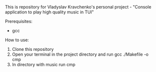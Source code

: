 This is repository for Vladyslav Kravchenko's personal project - "Console application to play high quality music in TUI"

Prerequisites:
- gcc


How to use:
1. Clone this repository
2. Open your terminal in the project directory and run
   gcc ./Makefile -o cmp
3. In directory with music run cmp
